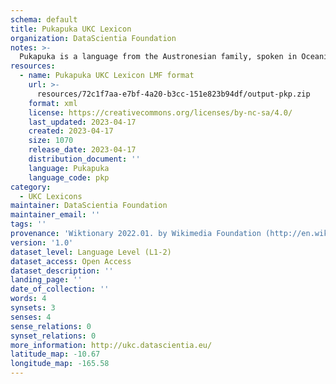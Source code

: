 ```yaml
---
schema: default
title: Pukapuka UKC Lexicon
organization: DataScientia Foundation
notes: >-
  Pukapuka is a language from the Austronesian family, spoken in Oceania. The UKC Lexicon of Pukapuka is represented as a lexico-semantic network. It consists of words, word senses, synsets, as well as sense-level and synset-level relationships.
resources:
  - name: Pukapuka UKC Lexicon LMF format
    url: >-
      resources/72c1f7aa-e7bf-4a20-b3cc-151e823b94df/output-pkp.zip
    format: xml
    license: https://creativecommons.org/licenses/by-nc-sa/4.0/
    last_updated: 2023-04-17
    created: 2023-04-17
    size: 1070
    release_date: 2023-04-17
    distribution_document: ''
    language: Pukapuka
    language_code: pkp
category:
  - UKC Lexicons
maintainer: DataScientia Foundation
maintainer_email: ''
tags: ''
provenance: 'Wiktionary 2022.01. by Wikimedia Foundation (http://en.wiktionary.org); KinDiv: Kinship Diversity 1.0 by Temuulen Khishigsuren (http://ukc.disi.unitn.it/index.php/kinship/); Princeton WordNet 2.1 by Princeton University (https://wordnet.princeton.edu)'
version: '1.0'
dataset_level: Language Level (L1-2)
dataset_access: Open Access
dataset_description: ''
landing_page: ''
date_of_collection: ''
words: 4
synsets: 3
senses: 4
sense_relations: 0
synset_relations: 0
more_information: http://ukc.datascientia.eu/
latitude_map: -10.67
longitude_map: -165.58
---
```

